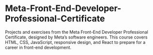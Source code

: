 # Meta-Front-End-Developer-Professional-Certificate
Projects and exercises from the Meta Front-End Developer Professional Certificate, designed by Meta’s software engineers. This course covers HTML, CSS, JavaScript, responsive design, and React to prepare for a career in front-end development.
